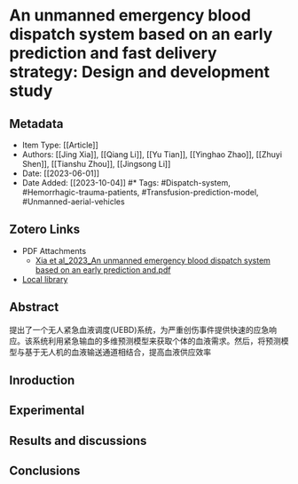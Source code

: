# An unmanned emergency blood dispatch system based on an early prediction and fast delivery strategy: Design and development study

## Metadata
* Item Type: [[Article]]
* Authors: [[Jing Xia]], [[Qiang Li]], [[Yu Tian]], [[Yinghao Zhao]], [[Zhuyi Shen]], [[Tianshu Zhou]], [[Jingsong Li]]
* Date: [[2023-06-01]]
* Date Added: [[2023-10-04]]
#* Tags: #Dispatch-system, #Hemorrhagic-trauma-patients, #Transfusion-prediction-model, #Unmanned-aerial-vehicles
## Zotero Links
* PDF Attachments
	- [Xia et al_2023_An unmanned emergency blood dispatch system based on an early prediction and.pdf](zotero://open-pdf/library/items/32MU62AY)
* [Local library](zotero://select/items/1_XSQ4DGYH)
## Abstract
提出了一个无人紧急血液调度(UEBD)系统，为严重创伤事件提供快速的应急响应。该系统利用紧急输血的多维预测模型来获取个体的血液需求。然后，将预测模型与基于无人机的血液输送通道相结合，提高血液供应效率



## Inroduction
## Experimental
## Results and discussions
## Conclusions